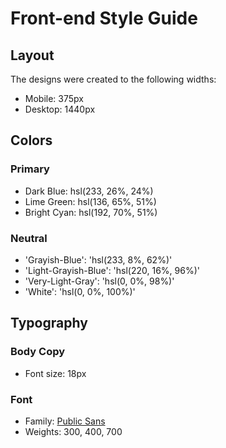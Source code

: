 # Front-end Style Guide

## Layout

The designs were created to the following widths:

- Mobile: 375px
- Desktop: 1440px

## Colors

### Primary

- Dark Blue: hsl(233, 26%, 24%)
- Lime Green: hsl(136, 65%, 51%)
- Bright Cyan: hsl(192, 70%, 51%)

### Neutral

- 'Grayish-Blue': 'hsl(233, 8%, 62%)'
- 'Light-Grayish-Blue': 'hsl(220, 16%, 96%)'
- 'Very-Light-Gray': 'hsl(0, 0%, 98%)'
- 'White': 'hsl(0, 0%, 100%)'

## Typography

### Body Copy

- Font size: 18px

### Font

- Family: [Public Sans](https://fonts.google.com/specimen/Public+Sans)
- Weights: 300, 400, 700
